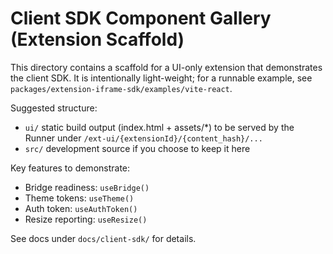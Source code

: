 # Client SDK Component Gallery (Extension Scaffold)

This directory contains a scaffold for a UI-only extension that demonstrates the client SDK. It is intentionally light-weight; for a runnable example, see `packages/extension-iframe-sdk/examples/vite-react`.

Suggested structure:
- `ui/` static build output (index.html + assets/*) to be served by the Runner under `/ext-ui/{extensionId}/{content_hash}/...`
- `src/` development source if you choose to keep it here

Key features to demonstrate:
- Bridge readiness: `useBridge()`
- Theme tokens: `useTheme()`
- Auth token: `useAuthToken()`
- Resize reporting: `useResize()`

See docs under `docs/client-sdk/` for details.

